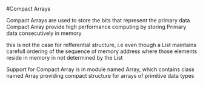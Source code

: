 #Compact Arrays

Compact Arrays are used to store the bits that represent the primary data
Compact Array provide high performance computing by storing Primary data consecutively in memory 

this is not the case for refferential structure, i.e even though a List maintains carefull ordering of the sequence of memory address where those elements reside in memory in not determined by the List

Support for Compact Array is in module named Array, which contains class named Array
providing compact structure for arrays of primitive data types


